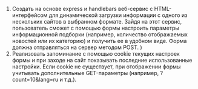 1)  Создать на основе express и handlebars веб-сервис с HTML-
интерфейсом для динамической загрузки информации с одного из
нескольких сайтов в выбранном формате. Зайдя на этот сервис,
пользователь сможет с помощью формы настроить параметры
информационной подборки (например, количество отображаемых
новостей или их категорию) и получить ее в удобном виде. Форма
должна отправляться на сервер методом POST.
)
2)  Реализовать запоминание с помощью cookie текущих настроек
формы и при заходе на сайт показывать последние использованные
настройки. Если cookie не существует, при отображении формы
учитывать дополнительные GET-параметры (например, ?
count=10&lang=ru и т.д.).
